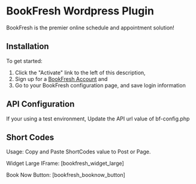 BookFresh Wordpress Plugin
==========================
BookFresh is the premier online schedule and appointment solution!

Installation
------------
To get started:
1) Click the "Activate" link to the left of this description, 
2) Sign up for a [BookFresh Account](http://www.bookfresh.com/pricing/, "SignUp") and 
3) Go to your BookFresh configuration page, and save login information

API Configuration
-----------------
If your using a test environment, Update the API url value of bf-config.php

Short Codes
-----------
Usage: Copy and Paste ShortCodes value to Post or Page.

Widget Large IFrame:
[bookfresh_widget_large] 

Book Now Button:
[bookfresh_booknow_button]